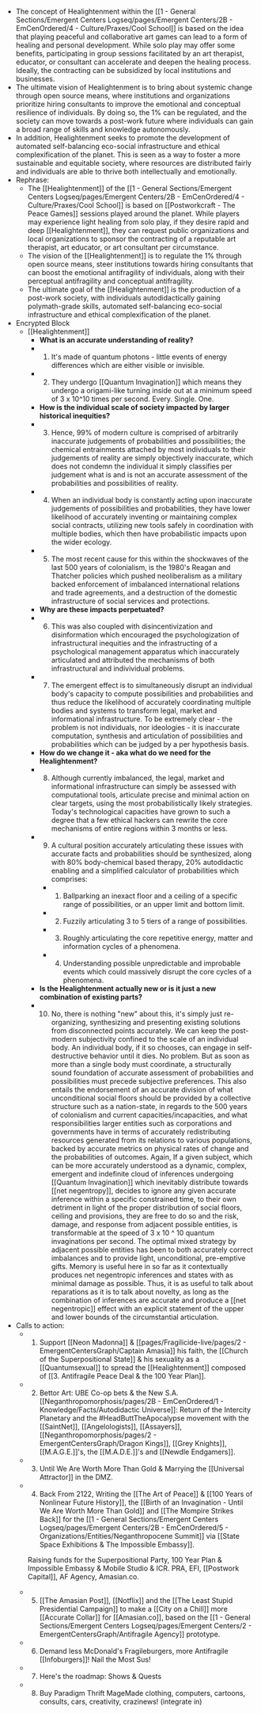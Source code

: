 - The concept of Healightenment within the [[1 - General Sections/Emergent Centers Logseq/pages/Emergent Centers/2B - EmCenOrdered/4 - Culture/Praxes/Cool School]] is based on the idea that playing peaceful and collaborative art games can lead to a form of healing and personal development. While solo play may offer some benefits, participating in group sessions facilitated by an art therapist, educator, or consultant can accelerate and deepen the healing process. Ideally, the contracting can be subsidized by local institutions and businesses.
- The ultimate vision of Healightenment is to bring about systemic change through open source means, where institutions and organizations prioritize hiring consultants to improve the emotional and conceptual resilience of individuals. By doing so, the 1% can be regulated, and the society can move towards a post-work future where individuals can gain a broad range of skills and knowledge autonomously.
- In addition, Healightenment seeks to promote the development of automated self-balancing eco-social infrastructure and ethical complexification of the planet. This is seen as a way to foster a more sustainable and equitable society, where resources are distributed fairly and individuals are able to thrive both intellectually and emotionally.
- Rephrase:
	- The [[Healightenment]] of the [[1 - General Sections/Emergent Centers Logseq/pages/Emergent Centers/2B - EmCenOrdered/4 - Culture/Praxes/Cool School]] is based on [[Postworkcraft - The Peace Games]] sessions played around the planet. While players may experience light healing from solo play, if they desire rapid and deep [[Healightenment]], they can request public organizations and local organizations to sponsor the contracting of a reputable art therapist, art educator, or art consultant per circumstance.
	- The vision of the [[Healightenment]] is to regulate the 1% through open source means, steer institutions towards hiring consultants that can boost the emotional antifragility of individuals, along with their perceptual antifragility and conceptual antifragility.
	- The ultimate goal of the [[Healightenment]] is the production of a post-work society, with individuals autodidactically gaining polymath-grade skills, automated self-balancing eco-social infrastructure and ethical complexification of the planet.
- Encrypted Block
	- [[Healightenment]]
		- **What is an accurate understanding of reality?**
		- 1. It's made of quantum photons - little events of energy differences which are either visible or invisible.
		- 2. They undergo [[Quantum Invagination]] which means they undergo a origami-like turning inside out at a minimum speed of 3 x 10^10 times per second. Every. Single. One.
		- **How is the individual scale of society impacted by larger historical inequities?**
		- 3. Hence, 99% of modern culture is comprised of arbitrarily inaccurate judgements of probabilities and possibilities; the chemical entrainments attached by most individuals to their judgements of reality are simply objectively inaccurate, which does not condemn the individual it simply classifies per judgement what is and is not an accurate assessment of the probabilities and possibilities of reality.
		- 4. When an individual body is constantly acting upon inaccurate judgements of possibilities and probabilities, they have lower likelihood of accurately inventing or maintaining complex social contracts, utilizing new tools safely in coordination with multiple bodies, which then have probabilistic impacts upon the wider ecology.
		- 5. The most recent cause for this within the shockwaves of the last 500 years of colonialism, is the 1980's Reagan and Thatcher policies which pushed neoliberalism as a military backed enforcement of imbalanced international relations and trade agreements, and a destruction of the domestic infrastructure of social services and protections.
		- **Why are these impacts perpetuated?**
		- 6. This was also coupled with disincentivization and disinformation which encouraged the psychologization of infrastructural inequities and the infrastructing of a psychological management apparatus which inaccurately articulated and attributed the mechanisms of both infrastructural and indivividual problems.
		- 7. The emergent effect is to simultaneously disrupt an individual body's capacity to compute possibilities and probabilities and thus reduce the likelihood of accurately coordinating multiple bodies and systems to transform legal, market and informational infrastructure. To be extremely clear - the problem is not individuals, nor ideologies - it is inaccurate computation, synthesis and articulation of possibilities and probabilities which can be judged by a per hypothesis basis.
		- **How do we change it - aka what do we need for the Healightenment?**
		- 8. Although currently imbalanced, the legal, market and informational infrastructure can simply be assessed with computational tools, articulate precise and minimal action on clear targets, using the most probabilistically likely strategies. Today's technological capacities have grown to such a degree that a few ethical hackers can rewrite the core mechanisms of entire regions within 3 months or less.
		- 9. A cultural position accurately articulating these issues with accurate facts and probabilities should be synthesized, along with 80% body-chemical based therapy, 20% autodidactic enabling and a simplified calculator of probabilities which comprises:
			- 1. Ballparking an inexact floor and a ceiling of a specific range of possibilities, or an upper limit and bottom limit.
			- 2. Fuzzily articulating 3 to 5 tiers of a range of possibilities.
			- 3. Roughly articulating the core repetitive energy, matter and information cycles of a phenomena.
			- 4. Understanding possible unpredictable and improbable events which could massively disrupt the core cycles of a phenomena.
		- **Is the Healightenment actually new or is it just a new combination of existing parts?**
		- 10. No, there is nothing "new" about this, it's simply just re-organizing, synthesizing and presenting existing solutions from disconnected points accurately. We can keep the post-modern subjectivity confined to the scale of an individual body. An individual body, if it so chooses, can engage in self-destructive behavior until it dies. No problem. But as soon as more than a single body must coordinate, a structurally sound foundation of accurate assessment of probabilities and possibilities must precede subjective preferences. This also entails the endorsement of an accurate division of what unconditional social floors should be provided by a collective structure such as a nation-state, in regards to the 500 years of colonialism and current capacities/incapacities, and what responsibilities larger entities such as corporations and governments have in terms of accurately redistributing resources generated from its relations to various populations, backed by accurate metrics on physical rates of change and the probabilities of outcomes. Again, If a given subject, which can be more accurately understood as a dynamic, complex, emergent and indefinite cloud of inferences undergoing [[Quantum Invagination]] which inevitably distribute towards [[net negentropy]], decides to ignore any given accurate inference within a specific constrained time, to their own detriment in light of the proper distribution of social floors, ceiling and provisions, they are free to do so and the risk, damage, and response from adjacent possible entities, is transformable at the speed of 3 x 10 ^ 10 quantum invaginations per second. The optimal mixed strategy by adjacent possible entities has been to both accurately correct imbalances and to provide light, unconditional, pre-emptive gifts. Memory is useful here in so far as it contextually produces net negentropic inferences and states with as minimal damage as possible. Thus, it is as useful to talk about reparations as it is to talk about novelty, as long as the combination of inferences are accurate and produce a [[net negentropic]] effect with an explicit statement of the upper and lower bounds of the circumstantial articulation.
- Calls to action:
	- 1. Support [[Neon Madonna]] & [[pages/Fragilicide-live/pages/2 - EmergentCentersGraph/Captain Amasia]] his faith, the [[Church of the Superpositional State]] & his sexuality as a [[Quantumsexual]] to spread the [[Healightenment]] composed of [[3. Antifragile Peace Deal & the 100 Year Plan]].
	- 2. Bettor Art: UBE Co-op bets & the New S.A. [[Neganthropomorphosis/pages/2B - EmCenOrdered/1 - Knowledge/Facts/Autodidactic Universe]]: Return of the Intercity Planetary and the #HeadButtTheApocalypse movement with the [[SaintNet]], [[Angelologists]], [[Assayers]], [[Neganthropomorphosis/pages/2 - EmergentCentersGraph/Dragon Kings]], [[Grey Knights]], [[M.A.G.E.]]'s, the [[M.A.D.E.]]'s and [[Newdle Endgamers]].
	- 3. Until We Are Worth More Than Gold & Marrying the [[Universal Attractor]] in the DMZ.
	- 4. Back From 2122, Writing the [[The Art of Peace]] & [[100 Years of Nonlinear Future History]], the [[Birth of an Invagination - Until We Are Worth More Than Gold]] and [[The Mompire Strikes Back]] for the [[1 - General Sections/Emergent Centers Logseq/pages/Emergent Centers/2B - EmCenOrdered/5 - Organizations/Entities/Neganthropocene Summit]] via [[State Space Exhibitions & The Impossible Embassy]]. 
	  
	  Raising funds for the Superpositional Party, 100 Year Plan & Impossible Embassy & Mobile Studio & ICR. PRA, EFI, [[Postwork Capital]], AF Agency, Amasian.co.
	- 5. [[The Amasian Post]], [[Notflix]] and the [[The Least Stupid Presidential Campaign]] to make a [[City on a Chill]] more [[Accurate Collar]] for [[Amasian.co]], based on the [[1 - General Sections/Emergent Centers Logseq/pages/Emergent Centers/2 - EmergentCentersGraph/Antifragile Agency]] prototype.
	- 6. Demand less McDonald's Fragileburgers, more Antifragile [[Infoburgers]]! Nail the Most Sus!
	- 7. Here's the roadmap: Shows & Quests
	- 8. Buy Paradigm Thrift MageMade clothing, computers, cartoons, consults, cars, creativity, crazinews! (integrate in)